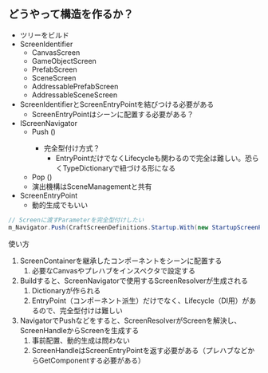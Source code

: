 ## どうやって構造を作るか？

- ツリーをビルド
- ScreenIdentifier
  - CanvasScreen
  - GameObjectScreen
  - PrefabScreen
  - SceneScreen
  - AddressablePrefabScreen
  - AddressableSceneScreen
- ScreenIdentifierとScreenEntryPointを結びつける必要がある
  - ScreenEntryPointはシーンに配置する必要がある？
- IScreenNavigator
  - Push<T> ()
    - 完全型付け方式？
      - EntryPointだけでなくLifecycleも関わるので完全は難しい。恐らくTypeDictionaryで紐づける形になる
  - Pop ()
  - 演出機構はSceneManagementと共有
- ScreenEntryPoint
  - 動的生成でもいい

```cs
// Screenに渡すParameterを完全型付けしたい
m_Navigator.Push(CraftScreenDefinitions.Startup.With(new StartupScreenParameter()));
```

使い方

1. ScreenContainerを継承したコンポーネントをシーンに配置する
   1. 必要なCanvasやプレハブをインスペクタで設定する
2. Buildすると、ScreenNavigatorで使用するScreenResolverが生成される
   1. Dictionaryが作られる
   2. EntryPoint（コンポーネント派生）だけでなく、Lifecycle（DI用）があるので、完全型付けは難しい
3. NavigatorでPushなどをすると、ScreenResolverがScreenを解決し、ScreenHandleからScreenを生成する
   1. 事前配置、動的生成は問わない
   2. ScreenHandleはScreenEntryPointを返す必要がある（プレハブなどからGetComponentする必要がある）